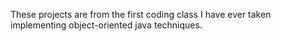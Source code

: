 These projects are from the first coding class I have ever taken implementing object-oriented java techniques.

